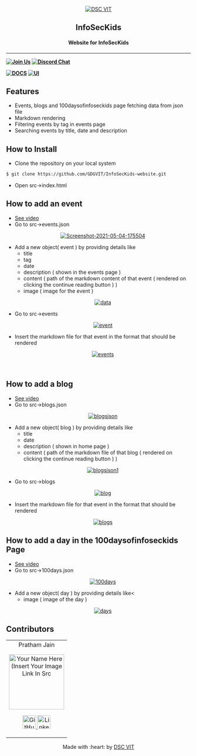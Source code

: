 <p align="center">
<a href="https://dscvit.com">
	<img src="https://user-images.githubusercontent.com/30529572/92081025-fabe6f00-edb1-11ea-9169-4a8a61a5dd45.png" alt="DSC VIT"/>
</a>
	<h2 align="center"> InfoSecKids </h2>
	<h4 align="center"> Website for InfoSecKids <h4>
</p>

---
[![Join Us](https://img.shields.io/badge/Join%20Us-Developer%20Student%20Clubs-red)](https://dsc.community.dev/vellore-institute-of-technology/)
[![Discord Chat](https://img.shields.io/discord/760928671698649098.svg)](https://discord.gg/498KVdSKWR)

[![DOCS](https://img.shields.io/badge/Documentation-see%20docs-green?style=flat-square&logo=appveyor)](INSERT_LINK_FOR_DOCS_HERE) 
  [![UI ](https://img.shields.io/badge/User%20Interface-Link%20to%20UI-orange?style=flat-square&logo=appveyor)](INSERT_UI_LINK_HERE)

## Features
- Events, blogs and 100daysofinfoseckids page fetching data from json file
- Markdown rendering
- Filtering events by tag in events page
- Searching events by title, date and description

## How to Install
- Clone the repository on your local system
```bash
$ git clone https://github.com/GDGVIT/InfoSecKids-website.git
```
- Open src->index.html

## How to add an event
<ul>
<li><a href="https://drive.google.com/file/d/1juGZ0djoMvFalFnHzrgljJQrJoxo8lSt/view?usp=sharing">See video</a></li>
<li>Go to src->events.json 
<p align="center">
<a href="https://ibb.co/TMM0QrW"><img src="https://i.ibb.co/233Mz5Z/Screenshot-2021-05-04-175504.png" alt="Screenshot-2021-05-04-175504" border="0"></a>
	</p></li>
<li>Add a new object( event ) by providing details like
	<ul>
		<li>title</li>
		<li>tag</li>
		<li>date</li>
		<li>description ( shown in the events page )</li>
	<li>content ( path of the markdown content of that event ( rendered on clicking the continue reading button ) )</li>
		<li>image ( image for the event )</li>
	</ul>
<p align="center">
<a href="https://ibb.co/zQyhNTD"><img src="https://i.ibb.co/pbtvnB5/data.png" alt="data" border="0"></a>
	</p></li>
	
<li>Go to src->events
<p align="center">
<a href="https://ibb.co/PgFvZnM"><img src="https://i.ibb.co/bXQMgZF/event.png" alt="event" border="0"></a>
</p></li>
<li>Insert the markdown file for that event in the format that should be rendered
<p align="center">
<a href="https://ibb.co/mF48sdb"><img src="https://i.ibb.co/Lh15wBY/events.png" alt="events" border="0"></a>
</p></li>
<br>
</ul>

## How to add a blog
<ul>
<li><a href="https://drive.google.com/file/d/1tS_D4Lto3Af1o3_SPQ58ES8xibJv5WR2/view?usp=sharing">See video</a></li>
<li>Go to src->blogs.json <br>
<p align="center">
<a href="https://ibb.co/DYyBFc4"><img src="https://i.ibb.co/C6ZjyCB/blogsjson.png" alt="blogsjson" border="0"></a>
</p></li>
<li>Add a new object( blog ) by providing details like
	<ul>
 		<li>title</li>
		<li>date</li>
		<li>description ( shown in home page )</li>
		<li>content ( path of the markdown file of that blog ( rendered on clicking the continue reading button ) )</li>
	</ul>
<p align="center">
<a href="https://ibb.co/jL55DxB"><img src="https://i.ibb.co/tbhhDNk/blogsjson1.png" alt="blogsjson1" border="0"></a>
	</p></li>
<li>Go to src->blogs
	<p align="center">
	<a href="https://ibb.co/qBjnDCC"><img src="https://i.ibb.co/sjRPgCC/blog.png" alt="blog" border="0"></a>
	</p>
	</li>
<li>Insert the markdown file for that event in the format that should be rendered
	<p align="center">
	<a href="https://ibb.co/fNNB7ws"><img src="https://i.ibb.co/myy17W3/blogs.png" alt="blogs" border="0"></a>
	</p>
	</li>
</ul>

## How to add a day in the 100daysofinfoseckids Page
<ul>
	<li><a href="https://drive.google.com/file/d/1ubtrigVUJGGw5re-Q9dOMWnQaeitgPuo/view?usp=sharing">See video</a></li>
	<li>Go to src->100days.json
	<p align="center">
	<a href="https://ibb.co/f4GVqwS"><img src="https://i.ibb.co/J5FWmJd/100days.png" alt="100days" border="0"></a>
	</p>
	</li>
	<li>Add a new object( day ) by providing details like<
	<ul>
		<li>image ( image of the day )</li>
	</ul>
	<p align="center">
	<a href="https://ibb.co/6grs89S"><img src="https://i.ibb.co/m6bz0ZK/days.png" alt="days" border="0"></a>
	</p></li>
</ul>

## Contributors

<table>
	<tr align="center">
		<td>
		Pratham Jain
		<p align="center">
			<img src = "https://i.ibb.co/wYrMKM5/Pratham-Jain.jpg" width="150" height="150" alt="Your Name Here (Insert Your Image Link In Src">
		</p>
			<p align="center">
				<a href = "https://github.com/pratham31012002">
					<img src = "http://www.iconninja.com/files/241/825/211/round-collaboration-social-github-code-circle-network-icon.svg" width="36" height = "36" alt="GitHub"/>
				</a>
				<a href = "https://www.linkedin.com/in/prathamjain31/">
					<img src = "http://www.iconninja.com/files/863/607/751/network-linkedin-social-connection-circular-circle-media-icon.svg" width="36" height="36" alt="LinkedIn"/>
				</a>
			</p>
		</td>
	</tr>
</table>

<p align="center">
	Made with :heart: by <a href="https://dscvit.com">DSC VIT</a>
</p>

